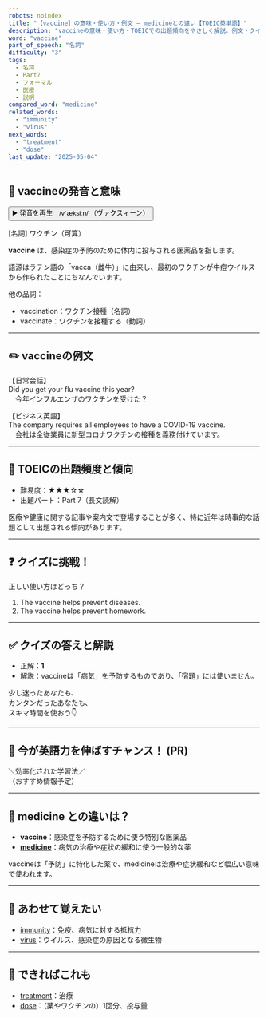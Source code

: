 ```yaml
---
robots: noindex
title: "【vaccine】の意味・使い方・例文 ― medicineとの違い【TOEIC英単語】"
description: "vaccineの意味・使い方・TOEICでの出題傾向をやさしく解説。例文・クイズ付きでmedicineとの違いもわかりやすく学べます。"
word: "vaccine"
part_of_speech: "名詞"
difficulty: "3"
tags:
  - 名詞
  - Part7
  - フォーマル
  - 医療
  - 説明
compared_word: "medicine"
related_words:
  - "immunity"
  - "virus"
next_words:
  - "treatment"
  - "dose"
last_update: "2025-05-04"
---
```


## 🔰 vaccineの発音と意味

<button class="play-audio" onclick="playTTS('vaccine')">
  <span class="play-audio-main">
    ▶️ 発音を再生　/vˈæksiːn/
  </span>
  <span class="play-audio-sub">
    （ヴァクスィーン）
  </span>
</button>

[名詞] ワクチン（可算）

**vaccine** は、感染症の予防のために体内に投与される医薬品を指します。

語源はラテン語の「vacca（雌牛）」に由来し、最初のワクチンが牛痘ウイルスから作られたことにちなんでいます。

他の品詞：  
- vaccination：ワクチン接種（名詞）
- vaccinate：ワクチンを接種する（動詞）

---

## ✏️ vaccineの例文

【日常会話】  
Did you get your flu vaccine this year?  
　今年インフルエンザのワクチンを受けた？

【ビジネス英語】  
The company requires all employees to have a COVID-19 vaccine.  
　会社は全従業員に新型コロナワクチンの接種を義務付けています。

---

## 🎯 TOEICの出題頻度と傾向

- 難易度：★★★☆☆
- 出題パート：Part 7（長文読解）

医療や健康に関する記事や案内文で登場することが多く、特に近年は時事的な話題として出題される傾向があります。

---

## ❓ クイズに挑戦！

正しい使い方はどっち？

1. The vaccine helps prevent diseases.  
2. The vaccine helps prevent homework.

---

## ✅ クイズの答えと解説

- 正解：**1**
- 解説：vaccineは「病気」を予防するものであり、「宿題」には使いません。

少し迷ったあなたも、  
カンタンだったあなたも、  
スキマ時間を使おう👇️

---

## 🚀 今が英語力を伸ばすチャンス！ (PR)

<div class="info-center">
＼効率化された学習法／<br>  
（おすすめ情報予定）
</div>

---

## 🤔  medicine との違いは？

- **vaccine**：感染症を予防するために使う特別な医薬品
- **[medicine](/word/medicine/)**：病気の治療や症状の緩和に使う一般的な薬

vaccineは「予防」に特化した薬で、medicineは治療や症状緩和など幅広い意味で使われます。

---

## 🧩 あわせて覚えたい

- [immunity](/word/immunity/)：免疫、病気に対する抵抗力
- [virus](/word/virus/)：ウイルス、感染症の原因となる微生物

---

## 📖 できればこれも

- [treatment](/word/treatment/)：治療
- [dose](/word/dose/)：（薬やワクチンの）1回分、投与量

<!-- cvid: aid17_bid40 -->
